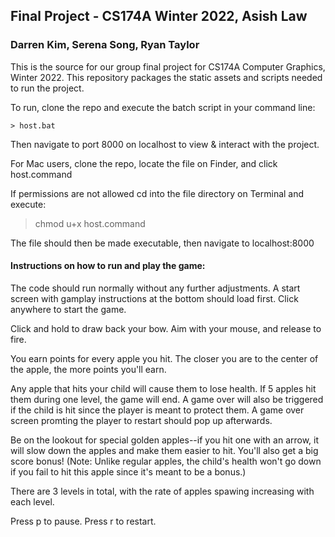 
## Final Project - CS174A Winter 2022, Asish Law
### Darren Kim, Serena Song, Ryan Taylor

This is the source for our group final project for CS174A Computer Graphics, Winter 2022. This repository packages the static assets and scripts needed to run the project.

To run, clone the repo and execute the batch script in your command line:

    > host.bat
Then navigate to port 8000 on localhost to view & interact with the project.

For Mac users, clone the repo, locate the file on Finder, and click host.command

If permissions are not allowed cd into the file directory on Terminal and execute:
    
   >chmod u+x host.command

The file should then be made executable, then navigate to localhost:8000


#### Instructions on how to run and play the game: ####

The code should run normally without any further adjustments. A start screen with gamplay instructions at the bottom should load first. Click anywhere to start the game.

Click and hold to draw back your bow. Aim with your mouse, and release to fire.

You earn points for every apple you hit. The closer you are to the center of the apple, the more points you'll earn.

Any apple that hits your child will cause them to lose health. If 5 apples hit them during one level, the game will end. 
A game over will also be triggered if the child is hit since the player is meant to protect them.
A game over screen promting the player to restart should pop up afterwards.

Be on the lookout for special golden apples--if you hit one with an arrow, it will slow down the apples and make them easier to hit. You'll also get a big score bonus! (Note: Unlike regular apples, the child's health won't go down if you fail to hit this apple since it's meant to be a bonus.)

There are 3 levels in total, with the rate of apples spawing increasing with each level.

Press p to pause.
Press r to restart.
